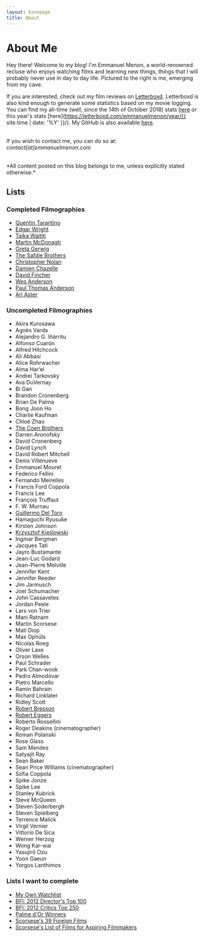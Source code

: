 ```yaml
---
layout: basepage
title: About
---
```

# About Me
<!-- <img src="../assets/images/aboutpage-profile.jpg" class="right" style="width: 35%; border-radius: 2.5em;"> -->
Hey there! Welcome to my blog! I'm Emmanuel Menon, a world-renowned recluse who enjoys watching films and learning new things, things that I will probably never use in day to day life. Pictured to the right is me, emerging from my cave.

If you are interested, check out my film reviews on [Letterboxd](https://letterboxd.com/emmanuelmenon). Letterboxd is also kind enough to generate some statistics based on my movie logging. You can find my all-time (well, since the 14th of October 2018) stats [here](https://letterboxd.com/emmanuelmenon/stats/) or this year's stats [here](https://letterboxd.com/emmanuelmenon/year/{{ site.time | date: '%Y' }}/). My GitHub is also available [here](https://github.com/emmanuelmenon/).
<br>
<br>
<p class="center-text">
If you wish to contact me, you can do so at:
<br>
<i>contact[at]emmanuelmenon.com</i>
</p>
<br>
*All content posted on this blog belongs to me, unless explicitly stated otherwise.*

## Lists
### Completed Filmographies
- [Quentin Tarantino](https://letterboxd.com/emmanuelmenon/list/films-by-quentin-tarantino-ranked/)
- [Edgar Wright](https://letterboxd.com/emmanuelmenon/list/films-by-edgar-wright-ranked/)
- [Taika Waititi](https://letterboxd.com/emmanuelmenon/list/films-by-taika-waititi-ranked/)
- [Martin McDonagh](https://letterboxd.com/emmanuelmenon/list/films-by-martin-mcdonagh-ranked/)
- [Greta Gerwig](https://letterboxd.com/emmanuelmenon/list/films-by-greta-gerwig-ranked/)
- [The Safdie Brothers](https://letterboxd.com/emmanuelmenon/list/films-by-the-safdie-brothers-ranked/)
- [Christopher Nolan](https://letterboxd.com/emmanuelmenon/list/films-by-christopher-nolan-ranked/)
- [Damien Chazelle](https://letterboxd.com/emmanuelmenon/list/films-by-damien-chazelle-ranked/)
- [David Fincher](https://letterboxd.com/emmanuelmenon/list/films-by-david-fincher-ranked/)
- [Wes Anderson](https://letterboxd.com/emmanuelmenon/list/films-by-wes-anderson-ranked/)
- [Paul Thomas Anderson](https://letterboxd.com/emmanuelmenon/list/films-by-paul-thomas-anderson-ranked/)
- [Ari Aster](https://letterboxd.com/emmanuelmenon/list/films-by-ari-aster-ranked/)

### Uncompleted Filmographies
- Akira Kurosawa
- Agnès Varda
- Alejandro G. Iñárritu
- Alfonso Cuarón
- Alfred Hitchcock
- Ali Abbasi
- Alice Rohrwacher
- Alma Har’el
- Andrei Tarkovsky
- Ava DuVernay
- Bi Gan
- Brandon Cronenberg
- Brian De Palma
- Bong Joon Ho
- Charlie Kaufman
- Chloé Zhao
- [The Coen Brothers](https://letterboxd.com/emmanuelmenon/list/films-by-the-coen-brothers/)
- Darren Aronofsky
- David Cronenberg
- David Lynch
- David Robert Mitchell
- Denis Villenueve
- Emmanuel Mouret
- Federico Fellini
- Fernando Meirelles
- Francis Ford Coppola
- Francis Lee
- François Truffaut
- F. W. Murnau
- [Guillermo Del Toro](https://letterboxd.com/emmanuelmenon/list/films-by-guillermo-del-toro/)
- Hamaguchi Ryusuke
- Kirsten Johnson
- [Krzysztof Kieślowski](https://letterboxd.com/emmanuelmenon/list/films-by-krzysztof-kieslowski/)
- Ingmar Bergman
- Jacques Tati
- Jayro Bustamante
- Jean-Luc Godard
- Jean-Pierre Melville
- Jennifer Kent
- Jennifer Reeder
- Jim Jarmusch
- Joel Schumacher
- John Cassavetes
- Jordan Peele
- Lars von Trier
- Mani Ratnam
- Martin Scorsese
- Mati Diop
- Max Ophüls
- Nicolas Roeg
- Oliver Laxe
- Orson Welles
- Paul Schrader
- Park Chan-wook
- Pedro Almodóvar
- Pietro Marcello
- Ramin Bahrain
- Richard Linklater
- Ridley Scott
- [Robert Bresson](https://letterboxd.com/emmanuelmenon/list/films-by-robert-bresson/)
- [Robert Eggers](https://letterboxd.com/emmanuelmenon/list/films-by-robert-eggers/)
- Roberto Rossellini
- Roger Deakins (cinematographer)
- Roman Polanski
- Rose Glass
- Sam Mendes
- Satyajit Ray
- Sean Baker
- Sean Price Williams (cinematographer)
- Sofia Coppola
- Spike Jonze
- Spike Lee
- Stanley Kubrick
- Steve McQueen
- Steven Soderbergh
- Steven Spielberg
- Terrence Malick
- Virgil Vernier
- Vittorio De Sica
- Werner Herzog
- Wong Kar-wai
- Yasujirō Ozu
- Yoon Gaeun
- Yorgos Lanthimos

### Lists I want to complete
- [My Own Watchlist](https://letterboxd.com/emmanuelmenon/watchlist/)
- [BFI: 2012 Director's Top 100](https://letterboxd.com/liveandrew/list/bfi-2012-directors-top-100-films/)
- [BFI: 2012 Critics Top 250](https://letterboxd.com/liveandrew/list/bfi-2012-critics-top-250-films/)
- [Palme d'Or Winners](https://letterboxd.com/connordenney/list/palme-dor/)
- [Scorsese's 39 Foreign Films](https://letterboxd.com/mitchelllyon/list/scorsese-foreign-film-list/)
- [Scorsese's List of Films for Aspiring Filmmakers](https://letterboxd.com/cauleyfilms/list/scorseses-list-of-85-films-every-aspiring/)
